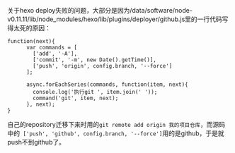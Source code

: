 关于hexo deploy失败的问题，大部分是因为/data/software/node-v0.11.11/lib/node_modules/hexo/lib/plugins/deployer/github.js里的一行代码写得太死的原因：

```
function(next){
      var commands = [
        ['add', '-A'],
        ['commit', '-m', new Date().getTime()],
        ['push', 'origin', config.branch, '--force']
      ];

      async.forEachSeries(commands, function(item, next){
        console.log('执行git ', item.join(' '));
        command('git', item, next);
      }, next);
}
```

自己的repository迁移下来时用的`git remote add origin 我的项目仓库`，而源码中的` ['push', 'github', config.branch, '--force']`用的是github，于是就push不到github了。
